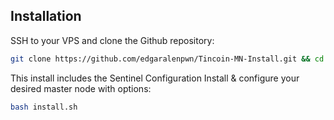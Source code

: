 ## Installation

SSH to your VPS and clone the Github repository:

```bash
git clone https://github.com/edgaralenpwn/Tincoin-MN-Install.git && cd Tincoin-MN-Install
```
This install includes the Sentinel Configuration
Install & configure your desired master node with options:

```bash
bash install.sh 
```
